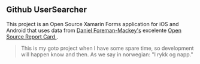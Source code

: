 ## Github UserSearcher
This project is an Open Source Xamarin Forms application for iOS and Android that uses data from [Daniel Foreman-Mackey's](http://dan.iel.fm/) excelente [Open Source Report Card ](https://osrc.dfm.io/).
>This is my goto project when I have some spare time, so development will happen know and then. As we say in norwegian: "I rykk
og napp."
